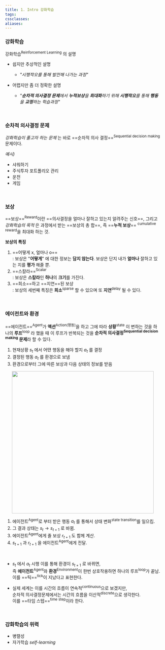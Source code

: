 ```yaml
---
title: 1. Intro 강화학습
tags: 
cssclasses: 
aliases:
---
```



### 강화학습
강화학습<sup>Reinforcement Learning</sup> 의 설명

- 쉽지만 추상적인 설명 
	- *"시행착오를 통해 발전해 나가는 과정"*

- 어렵지만 좀 더 정확한 설명 
	- *"**순차적 의사결정 문제**에서 **누적보상**을 **최대화**하기 위해 **시행착오**를 통해 **행동**을 **교정**하는 학습과정"*

<br>

### 순차적 의사결정 문제
*강화학습이 풀고자 하는 문제* 는 바로 ==순차적 의사 결정==<sup>Sequential decision making</sup> 문제이다.

*예시)*
- 샤워하기
- 주식투자 포트폴리오 관리
- 운전
- 게임

<br>

### 보상
==보상==<sup>Reward</sup>이란 ==의사결정을 얼마나 잘하고 있는지 알려주는 신호==, 그리고 <br>*강화학습의 목적* 은 과정에서 받는 ==보상의 총 합==, 즉 ==**누적 보상**== <sup>cumulative reward</sup>을 최대화 하는 것.

**보상의 특징**
1. ==어떻게 x, 얼마나 o== <br>:  보상은 "**어떻게**" 에 대한 정보는 **담지 않는다**. 보상은 단지 내가 **얼마나** 잘하고 있는 지를 **평가** 해줄 뿐.
2.  ==스칼라==<sup>Scalar</sup> <br>:  보상은 **스칼라**인 **하나**의 **크기**를 가진다.
3. ==희소==하고 ==지연==된 보상 <br>:  보상의 세번째 특징은 **희소**<sup>sparse</sup> 할 수 있으며 또 **지연**<sup>delay</sup> 될 수 있다. 

<br>

### 에이전트와 환경
==에이전트==<sup>Agent</sup>가 **액션**<sup>Action(행동)</sup>을 하고 그에 따라 **상황**<sup>state</sup> 이 변하는 것을 하나의 **루프**<sup>loop</sup> 라 했을 때 이 루프가 반복되는 것을 **순차적 의사결정<sup>Sequential decision making</sup> 문제**라 할 수 있다.


1. 현재상황 $s_t$ 에서 어뗜 행동을 해야 할지 $a_t$ 를 결정
2. 결정된 행동 $a_t$ 를 환경으로 보냄
3. 환경으로부터 그에 따른 보상과 다음 상태의 정보를 받음

<div style="text-align: center;"
><img src ="https://velog.velcdn.com/images/1ncarnati0n/post/28369033-aa56-4fd4-8cd7-1737d9f50b49/image.png" width = "460" /> </div>

1. 에이전트<sup>Agent</sup>로 부터 받은 행동 $a_t$ 를 통해서 상태 변화<sup>state transition</sup>를 일으킴.
2. 그 결과 상태는 $s_t  \longrightarrow s_{t+1}$ 로 바뀜.
3. 에이전트<sup>Agent</sup>에게 줄 보상 $r_{t+1}$ 도 함께 계산.
4. $s_{t+1}$ 과 $r_{t+1}$ 을 에이전트<sup>Agent</sup>에게 전달.

<br>

- $s_t$ 에서 $a_t$ 시행 이를 통해 환경이 $s_{t+1}$ 로 바뀌면, <br>즉 **에이전트**<sup>Agent</sup>와 **환경**<sup>Environment</sup>이 한번 상호작용하면 하나의 루프<sup>loop</sup>가 끝남. <br>이를 ==틱==<sup>tick</sup>이 지났다고 표현한다.

- 실제 세계는 이를 시간의 흐름이 연속적<sup>continuous</sup>으로 보겠지만, <br>순차적 의사결정문제에서는 시간의 흐름을 이산적<sup>discrete</sup>으로 생각한다. <br>이를 ==타임 스텝==<sup>time step</sup>이라 한다.

<br>

### 강화학습의 위력
- 병렬성
- 자가학습 *self-learning* 

